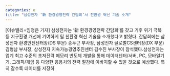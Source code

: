 ```yaml
---
categories: e
title: "삼성전자 ‘新 환경경영전략 간담회’서 친환경 혁신 기술 소개"
---
```

[이슈밸리=임정은 기자] 삼성전자는 ‘新 환경경영전략 간담회’를 갖고 기후 위기 극복 등 지구환경 개선에 기여하게 될 친환경 혁신 기술을 소개했다고 밝혔다. 간담회에는 삼성전자 환경안전센터장(DS 부문) 송두근 부사장, 삼성전자 글로벌CS센터장(DX 부문) 김형남 부사장, 삼성전자 지속가능경영추진센터 김수진 부사장이 참석했다.삼성전자는 업계 최고 수준의 초저전력 메모리 반도체 개발을 통해 데이터센터/서버, PC, 모바일기기, 그래픽/게임 등 다양한 응용처의 전력 절감에 이바지할 수 있을 것으로 예상했다. 특히 갈수록 데이터를 저장하